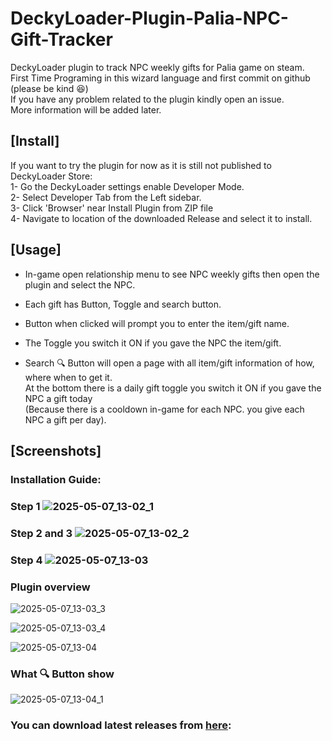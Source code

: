 # DeckyLoader-Plugin-Palia-NPC-Gift-Tracker
DeckyLoader plugin to track NPC weekly gifts for Palia game on steam.  
First Time Programing in this wizard language and first commit on github (please be kind 😆)  
If you have any problem related to the plugin kindly open an issue.  
More information will be added later.  

## [Install]
If you want to try the plugin for now as it is still not published to DeckyLoader Store:  
1- Go the DeckyLoader settings enable Developer Mode.  
2- Select Developer Tab from the Left sidebar.  
3- Click 'Browser' near Install Plugin from ZIP file  
4- Navigate to location of the downloaded Release and select it to install.

## [Usage]
- In-game open relationship menu to see NPC weekly gifts then open the plugin and select the NPC.  
- Each gift has Button, Toggle and search button.  
  
- Button when clicked will prompt you to enter the item/gift name.  
  
- The Toggle you switch it ON if you gave the NPC the item/gift.  
  
- Search 🔍 Button will open a page with all item/gift information of how, where when to get it.  
 At the bottom there is a daily gift toggle you switch it ON if you gave the NPC a gift today  
 (Because there is a cooldown in-game for each NPC. you give each NPC a gift per day).  

## [Screenshots]
### Installation Guide:
### Step 1  ![2025-05-07_13-02_1](https://github.com/user-attachments/assets/14c77bff-6459-4947-9057-015fab3508d9)  
### Step 2 and 3  ![2025-05-07_13-02_2](https://github.com/user-attachments/assets/98084751-2fff-4c73-83f0-c12de4f5f329)  
### Step 4  ![2025-05-07_13-03](https://github.com/user-attachments/assets/f02172c6-50ea-486c-9fae-4c2bcf170af8)  

### Plugin overview
![2025-05-07_13-03_3](https://github.com/user-attachments/assets/2f5d89e2-8187-4712-85e4-270be839a0eb)

![2025-05-07_13-03_4](https://github.com/user-attachments/assets/dc164c87-cab7-4e47-997f-4ddfcba416b1)


![2025-05-07_13-04](https://github.com/user-attachments/assets/5f3639f3-63a9-46a3-a282-7ba7a5081387)




### What 🔍 Button show
![2025-05-07_13-04_1](https://github.com/user-attachments/assets/9815c61d-1f55-4a21-8602-11354faa6ec1)


  
### You can download latest releases from [here](https://github.com/Mujtaba-Alsaleh/DeckyLoader-Plugin-Palia-NPC-Gift-Tracker/releases):
